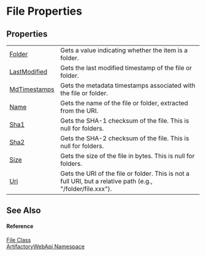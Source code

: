 # File Properties




## Properties
<table>
<tr>
<td><a href="a06756ca-4945-0e0d-7d85-b6cae96c63b1">Folder</a></td>
<td>Gets a value indicating whether the item is a folder.</td></tr>
<tr>
<td><a href="912c2e68-14c6-f224-cf37-0d4b5e3478c3">LastModified</a></td>
<td>Gets the last modified timestamp of the file or folder.</td></tr>
<tr>
<td><a href="4b5640c7-164b-78f4-877d-bffbd38e2424">MdTimestamps</a></td>
<td>Gets the metadata timestamps associated with the file or folder.</td></tr>
<tr>
<td><a href="6c9fcd70-b953-7ac1-bf88-47298bb801c4">Name</a></td>
<td>Gets the name of the file or folder, extracted from the URI.</td></tr>
<tr>
<td><a href="4daf7723-fe85-67b7-cc8a-c4b410a5a8ab">Sha1</a></td>
<td>Gets the SHA-1 checksum of the file. This is null for folders.</td></tr>
<tr>
<td><a href="05db8271-cb34-de51-e86c-b358360f4913">Sha2</a></td>
<td>Gets the SHA-2 checksum of the file. This is null for folders.</td></tr>
<tr>
<td><a href="13d90b59-74bd-aa76-64fa-0cafe624596e">Size</a></td>
<td>Gets the size of the file in bytes. This is null for folders.</td></tr>
<tr>
<td><a href="560fa14b-4b36-934c-0f5f-40f3ae08d912">Uri</a></td>
<td>Gets the URI of the file or folder. This is not a full URI, but a relative path (e.g., "/folder/file.xxx").</td></tr>
</table>

## See Also


#### Reference
<a href="97a0c458-0c65-5fbe-ea8d-f04a6db115d4">File Class</a>  
<a href="75b20af6-7197-02a5-e38f-f7b15eac4732">ArtifactoryWebApi Namespace</a>  
